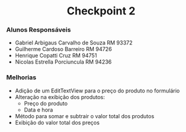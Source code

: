 <h1 align="center">Checkpoint 2</h1>

### Alunos Responsáveis
- Gabriel Arbigaus Carvalho de Souza RM 93372
- Guilherme Cardoso Barreiro RM 94726
- Henrique Copatti Cruz RM 94751
- Nicolas Estrella Porciuncula RM 94236


### Melhorias
- Adição de um EditTextView para o preço do produto no formulário
- Alteração na exibição dos produtos:
    - Preço do produto
    - Data e hora
- Método para somar e subtrair o valor total dos produtos
- Exibição do valor total dos preços
